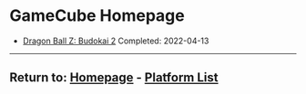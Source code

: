 # GameCube Homepage

- [Dragon Ball Z: Budokai 2](/into-the-void/VideoGames/GameCube/DBZBudokai2) Completed: 2022-04-13

* * *
## Return to: [Homepage](/into-the-void/index) - [Platform List](/into-the-void/VideoGames/videogame-index)
